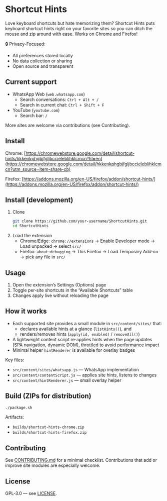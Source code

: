 # Shortcut Hints

Love keyboard shortcuts but hate memorizing them? Shortcut Hints puts keyboard shortcut hints right on your favorite sites so you can ditch the mouse and zip around with ease. Works on Chrome and Firefox!

🔒 Privacy-Focused:
- All preferences stored locally
- No data collection or sharing
- Open source and transparent

## Current support

- WhatsApp Web (`web.whatsapp.com`)
  - Search conversations: `Ctrl + Alt + /`
  - Search in current chat: `Ctrl + Shift + F`
- YouTube (`youtube.com`)
  - Search bar: `/`

More sites are welcome via contributions (see Contributing).

## Install

Chrome: [https://chromewebstore.google.com/detail/shortcut-hints/hkkenkphgbjfgljbccieleblihklcmcn?hl=en](https://chromewebstore.google.com/detail/hkkenkphgbjfgljbccieleblihklcmcn?utm_source=item-share-cb)

Firefox: [https://addons.mozilla.org/en-US/firefox/addon/shortcut-hints/](https://addons.mozilla.org/en-US/firefox/addon/shortcut-hints/)


## Install (development)

1. Clone
   ```bash
   git clone https://github.com/your-username/ShortcutHints.git
   cd ShortcutHints
   ```
2. Load the extension
   - Chrome/Edge: `chrome://extensions` → Enable Developer mode → Load unpacked → select `src/`
   - Firefox: `about:debugging` → This Firefox → Load Temporary Add‑on → pick any file in `src/`

## Usage

1. Open the extension’s Settings (Options) page
2. Toggle per‑site shortcuts in the “Available Shortcuts” table
3. Changes apply live without reloading the page

## How it works

- Each supported site provides a small module in `src/content/sites/` that:
  - declares available hints at a glance (`listHints()`), and
  - renders/removes hints (`apply(id, enabled)` / `removeAll()`)
- A lightweight content script re‑applies hints when the page updates (SPA navigation, dynamic DOM), throttled to avoid performance impact
- Minimal helper `hintRenderer` is available for overlay badges

Key files:
- `src/content/sites/whatsapp.js` — WhatsApp implementation
- `src/content/contentScript.js` — applies site hints, listens to changes
- `src/content/hintRenderer.js` — small overlay helper

## Build (ZIPs for distribution)

```bash
./package.sh
```

Artifacts:
- `builds/shortcut-hints-chrome.zip`
- `builds/shortcut-hints-firefox.zip`

## Contributing

See [CONTRIBUTING.md](CONTRIBUTING.md) for a minimal checklist. Contributions that add or improve site modules are especially welcome.

## License

GPL‑3.0 — see [LICENSE](LICENSE).
